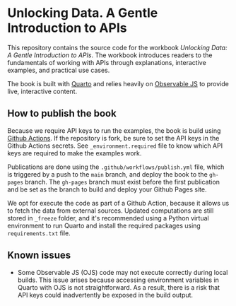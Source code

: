 # Unlocking Data. A Gentle Introduction to APIs

This repository contains the source code for the workbook *Unlocking Data: A Gentle Introduction to APIs*. The workbook introduces readers to the fundamentals of working with APIs through explanations, interactive examples, and practical use cases.

The book is built with [Quarto](https://quarto.org/) and relies heavily on [Observable JS](https://quarto.org/docs/interactive/ojs/) to provide live, interactive content.

## How to publish the book

Because we require API keys to run the examples, the book is build using [Github Actions](https://quarto.org/docs/publishing/github-pages.html#github-action). If the repository is fork, be sure to set the API keys in the Github Actions secrets. See `_environment.required` file to know which API keys are required to make the examples work.

Publications are done using the `.github/workflows/publish.yml` file, which is triggered by a push to the `main` branch, and deploy the book to the `gh-pages` branch. The `gh-pages` branch must exist before the first publication and be set as the branch to build and deploy your Github Pages site.

We opt for execute the code as part of a Github Action, because it allows us to fetch the data from external sources. Updated computations are still stored in `_freeze` folder, and it's recommended using a Python virtual environment to run Quarto and install the required packages using `requirements.txt` file.

## Known issues

- Some Observable JS (OJS) code may not execute correctly during local builds. This issue arises because accessing environment variables in Quarto with OJS is not straightforward. As a result, there is a risk that API keys could inadvertently be exposed in the build output.
